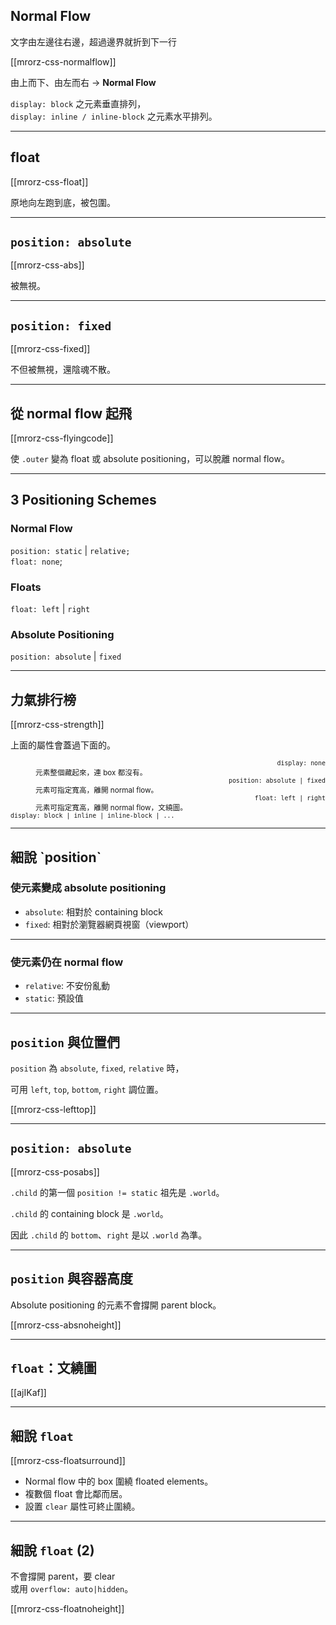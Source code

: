 Normal Flow
--------

文字由左邊往右邊，超過邊界就折到下一行

[[mrorz-css-normalflow]]

由上而下、由左而右 → **Normal Flow**

`display: block` 之元素垂直排列，<br>`display: inline / inline-block` 之元素水平排列。

---

float
-----

[[mrorz-css-float]]

原地向左跑到底，被包圍。

---

`position: absolute`
----------------------

[[mrorz-css-abs]]

被無視。

---

`position: fixed`
-----------------

[[mrorz-css-fixed]]

<p>不但被無視，還陰魂不散。</p>

---

從 normal flow 起飛
------------------

[[mrorz-css-flyingcode]]

使 `.outer` 變為 float 或 absolute positioning，可以脫離 normal flow。

---

3 Positioning Schemes
---------------------

### Normal Flow

  `position: static` | `relative;`<br>
  `float: none`;

### Floats

  `float: left` | `right`

### Absolute Positioning

  `position: absolute` | `fixed`

---

力氣排行榜
--------

[[mrorz-css-strength]]

<p>上面的屬性會蓋過下面的。</p>
<small>
<dl class="row">
  <dt class="span3" style="text-align: right;"><code>display: none</code></dt>
  <dd class="span3" style="text-align: left;">元素整個藏起來，連 box 都沒有。</dd>
  <dt class="span3" style="text-align: right;"><code>position: absolute | fixed</code></dt>
  <dd class="span3" style="text-align: left;">元素可指定寬高，離開 normal flow。</dd>
  <dt class="span3" style="text-align: right;"><code>float: left | right</code></dt>
  <dd class="span3" style="text-align: left;">元素可指定寬高，離開 normal flow，文繞圖。</dd>
  <dt class="span6"><code>display: block | inline | inline-block | ...</code></dt>
</dl>
</small>

---

<h2 class="trailer">細說 `position`</h2>

### 使元素變成 absolute positioning

* `absolute`: 相對於 containing block
*  `fixed`: 相對於瀏覽器網頁視窗（viewport）

- - -

### 使元素仍在 normal flow

* `relative`: 不安份亂動
* `static`: 預設值

---

`position` 與位置們
----------------------

`position` 為 `absolute`, `fixed`, `relative` 時，

可用 `left`, `top`, `bottom`, `right` 調位置。

[[mrorz-css-lefttop]]

---

`position: absolute`
----------------------

[[mrorz-css-posabs]]

`.child` 的第一個 `position != static` 祖先是 `.world`。

`.child` 的 containing block 是 `.world`。

因此 `.child` 的 `bottom`、`right` 是以 `.world` 為準。

---

`position` 與容器高度
----------------------

Absolute positioning 的元素不會撐開 parent block。

[[mrorz-css-absnoheight]]

---

`float`：文繞圖
-----

[[ajIKaf]]

---

細說 `float`
----------------------

[[mrorz-css-floatsurround]]

  - Normal flow 中的 box 圍繞 floated elements。
  - 複數個 float 會比鄰而居。
  - 設置 `clear` 屬性可終止圍繞。

---

細說 `float` (2)
----------------------
不會撐開 parent，要 clear <br>或用 `overflow: auto|hidden`。

[[mrorz-css-floatnoheight]]
